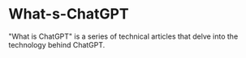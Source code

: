 # What-s-ChatGPT
"What is ChatGPT" is a series of technical articles that delve into the technology behind ChatGPT.
